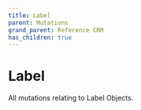 ```yaml
---
title: Label
parent: Mutations
grand_parent: Reference CRM
has_children: true
---
```


# Label

All mutations relating to Label Objects.

